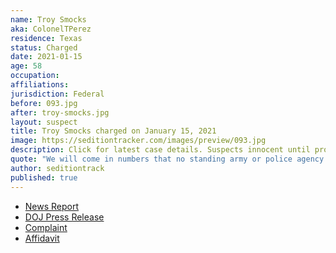 ```yaml
---
name: Troy Smocks
aka: ColonelTPerez
residence: Texas
status: Charged
date: 2021-01-15
age: 58
occupation:
affiliations:
jurisdiction: Federal
before: 093.jpg
after: troy-smocks.jpg
layout: suspect
title: Troy Smocks charged on January 15, 2021
image: https://seditiontracker.com/images/preview/093.jpg
description: Click for latest case details. Suspects innocent until proven guilty.
quote: "We will come in numbers that no standing army or police agency can match."
author: seditiontrack
published: true
---
```


- [News Report](https://dfw.cbslocal.com/2021/01/19/capitol-rioter-dallas-troy-smocks-plans-return-dc-inauguration-day/)
- [DOJ Press Release](https://www.justice.gov/usao-dc/pr/texas-man-arrested-and-charged-making-threats-regarding-events-us-capitol)
- [Complaint](https://www.justice.gov/opa/page/file/1355891/download)
- [Affidavit](https://www.justice.gov/opa/page/file/1355896/download)

